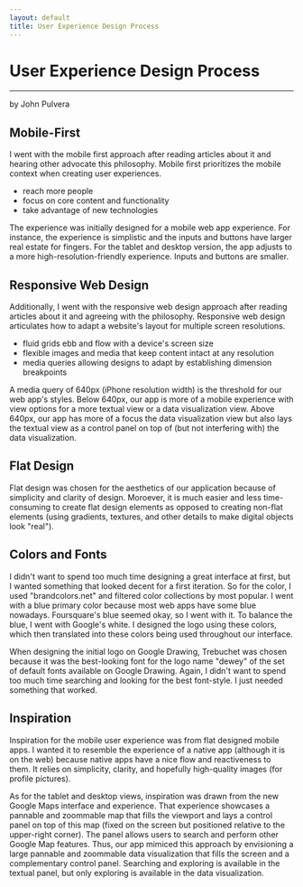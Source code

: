 ```yaml
---
layout: default
title: User Experience Design Process
---
```


# User Experience Design Process
--------------
by John Pulvera

## Mobile-First

I went with the mobile first approach after reading articles about it and hearing other advocate this philosophy.  Mobile first prioritizes the mobile context when creating user experiences.

* reach more people
* focus on core content and functionality
* take advantage of new technologies

The experience was initially designed for a mobile web app experience.  For instance, the experience is simplistic and the inputs and buttons have larger real estate for fingers.  For the tablet and desktop version, the app adjusts to a more high-resolution-friendly experience.  Inputs and buttons are smaller.

## Responsive Web Design

Additionally, I went with the responsive web design approach after reading articles about it and agreeing with the philosophy.  Responsive web design articulates how to adapt a website's layout for multiple screen resolutions.

* fluid grids ebb and flow with a device's screen size
* flexible images and media that keep content intact at any resolution
* media queries allowing designs to adapt by establishing dimension breakpoints

A media query of 640px (iPhone resolution width) is the threshold for our web app's styles.  Below 640px, our app is more of a mobile experience with view options for a more textual view or a data visualization view.  Above 640px, our app has more of a focus the data visualization view but also lays the textual view as a control panel on top of (but not interfering with) the data visualization.

## Flat Design

Flat design was chosen for the aesthetics of our application because of simplicity and clarity of design.  Moroever, it is much easier and less time-consuming to create flat design elements as opposed to creating non-flat elements (using gradients, textures, and other details to make digital objects look "real").

## Colors and Fonts

I didn't want to spend too much time designing a great interface at first, but I wanted something that looked decent for a first iteration.  So for the color, I used "brandcolors.net" and filtered color collections by most popular.  I went with a blue primary color because most web apps have some blue nowadays.  Foursquare's blue seemed okay, so I went with it.  To balance the blue, I went with Google's white.  I designed the logo using these colors, which then translated into these colors being used throughout our interface.

When designing the initial logo on Google Drawing, Trebuchet was chosen because it was the best-looking font for the logo name "dewey" of the set of default fonts available on Google Drawing.  Again, I didn't want to spend too much time searching and looking for the best font-style.  I just needed something that worked.

## Inspiration

Inspiration for the mobile user experience was from flat designed mobile apps.  I wanted it to resemble the experience of a native app (although it is on the web) because native apps have a nice flow and reactiveness to them.  It relies on simplicity, clarity, and hopefully high-quality images (for profile pictures).

As for the tablet and desktop views, inspiration was drawn from the new Google Maps interface and experience.  That experience showcases a pannable and zoommable map that fills the viewport and lays a control panel on top of this map (fixed on the screen but positioned relative to the upper-right corner).  The panel allows users to search and perform other Google Map features.  Thus, our app mimiced this approach by envisioning a large pannable and zoommable data visualization that fills the screen and a complementary control panel.  Searching and exploring is available in the textual panel, but only exploring is available in the data visualization.
